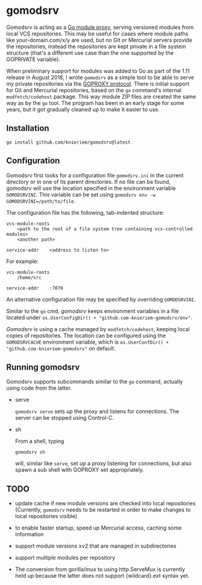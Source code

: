 # gomodsrv

Gomodsrv is acting as a [Go module proxy],
serving versioned modules from local VCS repositories.
This may be useful for cases where module paths like your-domain.com/x/y are used,
but no Git or Mercurial servers provide the repositories,
instead the repositories are kept private in a file system structure
(that's a different use case than the one supported by the GOPRIVATE variable).

When preliminary support for modules was added to Go as part of the 1.11 release in August 2018,
I wrote `gomodsrv` as a simple tool to be able to serve my private repositories via
the [GOPROXY protocol].
There is initial support for Git and Mercurial repositories,
based on the `go` command's internal `modfetch/codehost` package.
This way module ZIP files are created the same way as by the `go` tool.
The program has been in an early stage for some years,
but it got gradually cleaned up to make it easier to use.

[Go module proxy]: https://go.dev/ref/mod#module-proxy
[GOPROXY protocol]: https://go.dev/ref/mod#goproxy-protocol


## Installation

	go install github.com/knieriem/gomodsrv@latest


## Configuration

Gomodsrv first looks for a configuration file `gomodsrv.ini` in the current directory or in one of its parent directories.
If no file can be found,
gomodsrv will use the location specified in the environment variable `GOMODSRVINI`.
This variable can be set using `gomodsrv env -w GOMODSRVINI=/path/to/file`.

The configuration file has the following, tab-indented structure:

	vcs-module-roots
		<path to the root of a file system tree containing vcs-controlled modules>
		<another path>

	service-addr	<address to listen to>

For example:

	vcs-module-roots
		/home/src

	service-addr	:7070

An alternative configuration file may be specified by overriding `GOMODSRVINI`.

Similar to the `go` cmd,
_gomodsrv_ keeps environment variables in a file located under `os.UserConfigDir() + "github.com-knieriem-gomodsrv/env"`.

_Gomodsrv_ is using a cache managed by `modfetch/codehost`,
keeping local copies of repositories.
The location can be configured using the `GOMODSRVCACHE` environment variable,
which is `os.UserConfDir() + "github.com-knieriem-gomodsrv"` on default.


## Running gomodsrv

Gomodsrv supports subcommands similar to the `go` command, actually using code from the latter.

-	serve

	`gomodsrv serve` sets up the proxy and listens for connections.
	The server can be stopped using Control-C.

-	sh

	From a shell, typing

		gomodsrv sh

	will, similar like `serve`, set up a proxy listening for connections,
	but also spawn a sub shell with GOPROXY set appropriately.


## TODO

-	update cache if new module versions are checked into local
	repositories (Currently, `gomodsrv` needs to be restarted in
	order to make changes to local repositories visible)

-	to enable faster startup, speed up Mercurial access, caching some information

-	support module versions ≥v2 that are managed in subdirectories

-	support multiple modules per repository

-	The conversion from gorilla/mux to using http.ServeMux is currently held up
	because the latter does not support {wildcard}.ext syntax yet.

